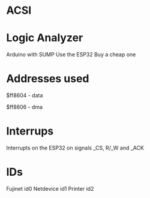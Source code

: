 # ACSI

# Logic Analyzer

Arduino with SUMP
Use the ESP32
Buy a cheap one

# Addresses used

$ff8604 - data

$ff8606 - dma

# Interrups
Interrupts on the ESP32 on signals _CS, R/_W and _ACK

# IDs
Fujinet id0
Netdevice id1
Printer id2
